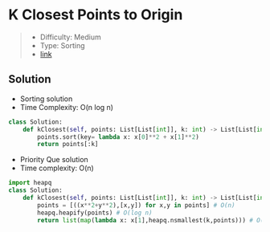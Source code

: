 # K Closest Points to Origin

> - Difficulty: Medium
> - Type: Sorting
> - [link](https://leetcode.com/problems/k-closest-points-to-origin/)

## Solution

- Sorting solution
- Time Complexity: O(n log n)

```python
class Solution:
    def kClosest(self, points: List[List[int]], k: int) -> List[List[int]]:
        points.sort(key= lambda x: x[0]**2 + x[1]**2)
        return points[:k]
```

- Priority Que solution
- Time complexity: O(n)

```python
import heapq
class Solution:
    def kClosest(self, points: List[List[int]], k: int) -> List[List[int]]:
        points = [((x**2+y**2),[x,y]) for x,y in points] # O(n)
        heapq.heapify(points) # O(log n)
        return list(map(lambda x: x[1],heapq.nsmallest(k,points))) # O(log n)
```

